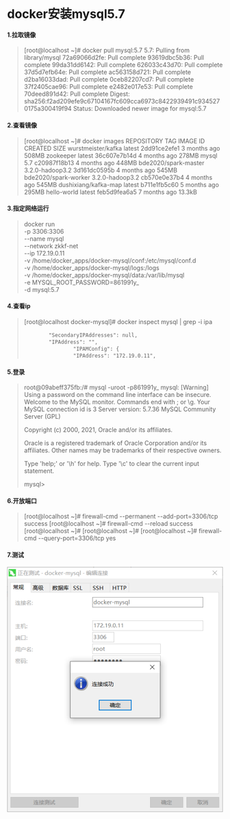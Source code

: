 # docker安装mysql5.7

#### 1.拉取镜像

> [root@localhost ~]# docker pull mysql:5.7
> 5.7: Pulling from library/mysql
> 72a69066d2fe: Pull complete
> 93619dbc5b36: Pull complete
> 99da31dd6142: Pull complete
> 626033c43d70: Pull complete
> 37d5d7efb64e: Pull complete
> ac563158d721: Pull complete
> d2ba16033dad: Pull complete
> 0ceb82207cd7: Pull complete
> 37f2405cae96: Pull complete
> e2482e017e53: Pull complete
> 70deed891d42: Pull complete
> Digest: sha256:f2ad209efe9c67104167fc609cca6973c8422939491c9345270175a300419f94
> Status: Downloaded newer image for mysql:5.7

#### 2.查看镜像

> [root@localhost ~]# docker images
> REPOSITORY             TAG                 IMAGE ID            CREATED             SIZE
> wurstmeister/kafka     latest              2dd91ce2efe1        3 months ago        508MB
> zookeeper              latest              36c607e7b14d        4 months ago        278MB
> mysql                  5.7                 c20987f18b13        4 months ago        448MB
> bde2020/spark-master   3.2.0-hadoop3.2     3d161dc0595b        4 months ago        545MB
> bde2020/spark-worker   3.2.0-hadoop3.2     cb570e0e37b4        4 months ago        545MB
> dushixiang/kafka-map   latest              b711e1fb5c60        5 months ago        295MB
> hello-world            latest              feb5d9fea6a5        7 months ago        13.3kB

#### 3.指定网络运行

> docker run \
> -p 3306:3306 \
> --name mysql \
> --network zkkf-net \
> --ip 172.19.0.11 \
> -v /home/docker_apps/docker-mysql/conf:/etc/mysql/conf.d \
> -v /home/docker_apps/docker-mysql/logs:/logs \
> -v /home/docker_apps/docker-mysql/data:/var/lib/mysql \
> -e MYSQL_ROOT_PASSWORD=861991y_ \
> -d mysql:5.7

#### 4.查看ip

> [root@localhost docker-mysql]# docker inspect mysql | grep -i ipa
>
>             "SecondaryIPAddresses": null,
>             "IPAddress": "",
>                     "IPAMConfig": {
>                     "IPAddress": "172.19.0.11",



#### 5.登录

> root@09abeff375fb:/# mysql -uroot -p861991y_
> mysql: [Warning] Using a password on the command line interface can be insecure.
> Welcome to the MySQL monitor.  Commands end with ; or \g.
> Your MySQL connection id is 3
> Server version: 5.7.36 MySQL Community Server (GPL)
>
> Copyright (c) 2000, 2021, Oracle and/or its affiliates.
>
> Oracle is a registered trademark of Oracle Corporation and/or its
> affiliates. Other names may be trademarks of their respective
> owners.
>
> Type 'help;' or '\h' for help. Type '\c' to clear the current input statement.
>
> mysql>

#### 6.开放端口

> [root@localhost ~]# firewall-cmd --permanent --add-port=3306/tcp
> success
> [root@localhost ~]# firewall-cmd --reload
> success
> [root@localhost ~]#
> [root@localhost ~]#
> [root@localhost ~]# firewall-cmd --query-port=3306/tcp
> yes

#### 7.测试

![](../pictures/Snipaste_2022-04-24_16-11-44.png)

